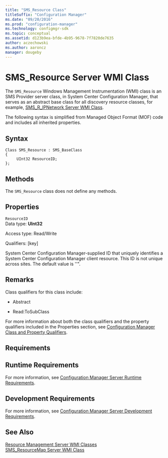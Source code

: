 ```yaml
---
title: "SMS_Resource Class"
titleSuffix: "Configuration Manager"
ms.date: "09/20/2016"
ms.prod: "configuration-manager"
ms.technology: configmgr-sdk
ms.topic: conceptual
ms.assetid: d123b9ea-bfde-4b95-9678-7f7820de7635
author: aczechowski
ms.author: aaroncz
manager: dougeby
---
```

# SMS_Resource Server WMI Class
The `SMS_Resource` Windows Management Instrumentation (WMI) class is an SMS Provider server class, in System Center Configuration Manager, that serves as an abstract base class for all discovery resource classes, for example, [SMS_R_IPNetwork Server WMI Class](../../../../../develop/reference/core/clients/manage/sms_r_ipnetwork-server-wmi-class.md).  

 The following syntax is simplified from Managed Object Format (MOF) code and includes all inherited properties.  

## Syntax  

```  
Class SMS_Resource : SMS_BaseClass  
{  
     UInt32 ResourceID;  
};  
```  

## Methods  
 The `SMS_Resource` class does not define any methods.  

## Properties  
 `ResourceID`  
 Data type: **UInt32**  

 Access type: Read/Write  

 Qualifiers: [key]  

 System Center Configuration Manager-supplied ID that uniquely identifies a System Center Configuration Manager client resource. This ID is not unique across sites. The default value is ''".  

## Remarks  
 Class qualifiers for this class include:  

-   Abstract  

-   Read:ToSubClass  

 For more information about both the class qualifiers and the property qualifiers included in the Properties section, see [Configuration Manager Class and Property Qualifiers](../../../../../develop/reference/misc/class-and-property-qualifiers.md).  

## Requirements  

## Runtime Requirements  
 For more information, see [Configuration Manager Server Runtime Requirements](../../../../../develop/core/reqs/server-runtime-requirements.md).  

## Development Requirements  
 For more information, see [Configuration Manager Server Development Requirements](../../../../../develop/core/reqs/server-development-requirements.md).  

## See Also  
 [Resource Management Server WMI Classes](../../../../../develop/reference/core/clients/manage/configuration-manager-resource-management-server-wmi-classes.md)   
 [SMS_ResourceMap Server WMI Class](../../../../../develop/reference/core/clients/manage/sms_resourcemap-server-wmi-class.md)
